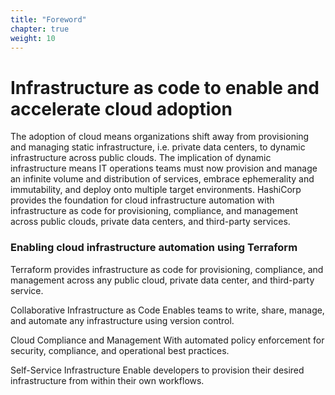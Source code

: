 ```yaml
---
title: "Foreword"
chapter: true
weight: 10
---
```


# Infrastructure as code to enable and accelerate cloud adoption

The adoption of cloud means organizations shift away from provisioning and managing static infrastructure, i.e. private data centers, to dynamic infrastructure across public clouds. The implication of dynamic infrastructure means IT operations teams must now provision and manage an infinite volume and distribution of services, embrace ephemerality and immutability, and deploy onto multiple target environments. HashiCorp provides the foundation for cloud infrastructure automation with infrastructure as code for provisioning, compliance, and management across public clouds, private data centers, and third-party services.

### Enabling cloud infrastructure automation using Terraform

Terraform provides infrastructure as code for provisioning, compliance, and management across any public cloud, private data center, and third-party service.

Collaborative Infrastructure as Code
Enables teams to write, share, manage, and automate any infrastructure using version control.

Cloud Compliance and Management
With automated policy enforcement for security, compliance, and operational best practices.

Self-Service Infrastructure
Enable developers to provision their desired infrastructure from within their own workflows.

    